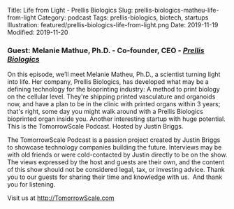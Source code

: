 Title: Life from Light - Prellis Biologics
Slug: prellis-biologics-matheu-life-from-light
Category: podcast
Tags: prellis-biologics, biotech, startups
Illustration: featured/prellis-biologics-life-from-light.png
Date: 2019-11-19
Modified: 2019-11-20

### Guest: Melanie Mathue, Ph.D. - Co-founder, CEO - [*Prellis Biologics*](https://prellisbiologics.com)

On this episode, we’ll meet Melanie Matheu, Ph.D., a scientist turning light into life. Her company, Prellis Biologics, has developed what may be a defining technology for the bioprinting industry: A method to print biology on the cellular level. They're shipping printed vasculature and organoids now, and have a plan to be in the clinic with printed organs within 3 years; that's right, some day you might walk around with a Prellis Biologics bioprinted organ inside you. Another interesting startup with huge potential. This is the TomorrowScale Podcast. Hosted by Justin Briggs.


The TomorrowScale Podcast is a passion project created by Justin Briggs to showcase technology companies building the future. Interviews may be with old friends or were cold-contacted by Justin directly to be on the show. The views expressed by the host and guests are their own, and the content of this show should not be considered legal, tax, or investing advice. Thank you to our guests for sharing their time and knowledge with us.  And thank you for listening.


Visit us at http://TomorrowScale.com